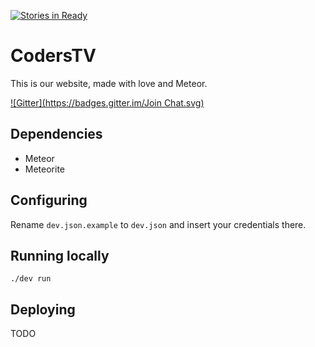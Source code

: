 [![Stories in Ready](https://badge.waffle.io/CodersTV/site.png?label=ready&title=Ready)](https://waffle.io/CodersTV/site)
# CodersTV

This is our website, made with love and Meteor.

[![Gitter](https://badges.gitter.im/Join Chat.svg)](https://gitter.im/CodersTV/site?utm_source=badge&utm_medium=badge&utm_campaign=pr-badge)

## Dependencies

* Meteor
* Meteorite

## Configuring

Rename `dev.json.example` to `dev.json` and insert your credentials there.

## Running locally

`./dev run`

## Deploying

TODO
